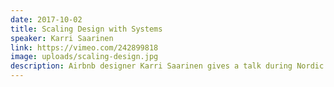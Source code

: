 ```yaml
---
date: 2017-10-02
title: Scaling Design with Systems
speaker: Karri Saarinen
link: https://vimeo.com/242899818
image: uploads/scaling-design.jpg
description: Airbnb designer Karri Saarinen gives a talk during Nordic Design 2017 about how to scale design by using and leveraging systems.
---
```

